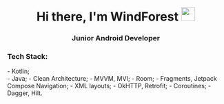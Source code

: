 <h1 align="center">Hi there, I'm WindForest
<img src="https://github.com/blackcater/blackcater/raw/main/images/Hi.gif" height="32"/></h1>
<h3 align="center">Junior Android Developer</h3>
<h3>Tech Stack:</h3>
- Kotlin;<br/>
- Java;  
- Clean Architecture;  
- MVVM, MVI;  
- Room;  
- Fragments, Jetpack Compose Navigation;  
- XML layouts;  
- OkHTTP, Retrofit;  
- Coroutines;  
- Dagger, Hilt.
